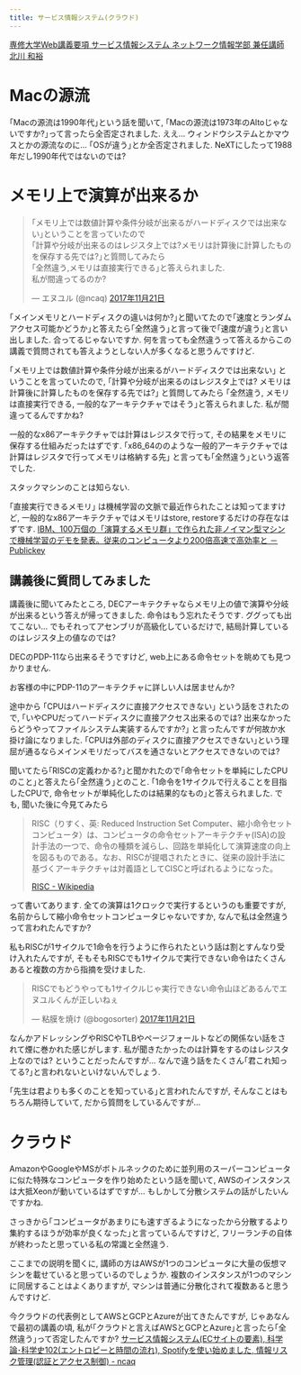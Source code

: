 ```yaml
---
title: サービス情報システム(クラウド)
---
```


[専修大学Web講義要項 サービス情報システム ネットワーク情報学部 兼任講師 北川 和裕](http://syllabus.acc.senshu-u.ac.jp/syllabus/syllabus/search/SyllabusInfo.do?nendo=2017&kogikey=33154&setti=1)

# Macの源流

｢Macの源流は1990年代｣という話を聞いて,
｢Macの源流は1973年のAltoじゃないですか?｣って言ったら全否定されました.
ええ…
ウィンドウシステムとかマウスとかの源流なのに…
｢OSが違う｣とか全否定されました.
NeXTにしたって1988年だし1990年代ではないのでは?

# メモリ上で演算が出来るか

<blockquote class="twitter-tweet" data-lang="ja"><p lang="ja" dir="ltr">｢メモリ上では数値計算や条件分岐が出来るがハードディスクでは出来ない｣ということを言っていたので<br />｢計算や分岐が出来るのはレジスタ上では?メモリは計算後に計算したものを保存する先では?｣と質問してみたら<br />｢全然違う,メモリは直接実行できる｣と答えられました.<br />私が間違ってるのか?</p>&mdash; エヌユル (@ncaq) <a href="https://twitter.com/ncaq/status/932769682494431232?ref_src=twsrc%5Etfw">2017年11月21日</a></blockquote>

｢メインメモリとハードディスクの違いは何か?｣と聞いてたので｢速度とランダムアクセス可能かどうか｣と答えたら｢全然違う｣と言って後で｢速度が違う｣と言い出しました.
合ってるじゃないですか.
何を言っても全然違うって答えるからこの講義で質問されても答えようとしない人が多くなると思うんですけど.

｢メモリ上では数値計算や条件分岐が出来るがハードディスクでは出来ない｣
ということを言っていたので,
｢計算や分岐が出来るのはレジスタ上では?
メモリは計算後に計算したものを保存する先では?｣
と質問してみたら
｢全然違う,
メモリは直接実行できる,
一般的なアーキテクチャではそう｣と答えられました.
私が間違ってるんですかね?

一般的なx86アーキテクチャでは計算はレジスタで行って, その結果をメモリに保存する仕組みだったはずです.
｢x86_64ののような一般的アーキテクチャでは計算はレジスタで行ってメモリは格納する先｣
と言っても｢全然違う｣という返答でした.

スタックマシンのことは知らない.

｢直接実行できるメモリ｣
は機械学習の文脈で最近作られたことは知ってますけど,
一般的なx86アーキテクチャではメモリはstore, restoreするだけの存在なはずです.
[IBM、100万個の「演算するメモリ群」で作られた非ノイマン型マシンで機械学習のデモを発表。従来のコンピュータより200倍高速で高効率と － Publickey](http://www.publickey1.jp/blog/17/ibm100200.html)

## 講義後に質問してみました

講義後に聞いてみたところ,
DECアーキテクチャならメモリ上の値で演算や分岐が出来るという答えが帰ってきました.
命令はもう忘れたそうです.
ググっても出てこない…
でもそれってアセンブリが高級化しているだけで,
結局計算しているのはレジスタ上の値なのでは?

DECのPDP-11なら出来るそうですけど,
web上にある命令セットを眺めても見つかりません.

お客様の中にPDP-11のアーキテクチャに詳しい人は居ませんか?

途中から
｢CPUはハードディスクに直接アクセスできない｣
という話をされたので,
｢いやCPUだってハードディスクに直接アクセス出来るのでは?
出来なかったらどうやってファイルシステム実装するんですか?｣
と言ったんですが何故か水掛け論になりました.
｢CPUは外部のディスクに直接アクセスできない｣という理屈が通るならメインメモリだってバスを通さないとアクセスできないのでは?

聞いてたら｢RISCの定義わかる?｣と聞かれたので｢命令セットを単純にしたCPUのこと｣と答えたら｢全然違う｣とのこと.
｢1命令を1サイクルで行えることを目指したCPUで,
命令セットが単純化したのは結果的なもの｣と答えられました.
でも,
聞いた後に今見てみたら

> RISC（りすく、英: Reduced Instruction Set Computer、縮小命令セットコンピュータ）は、コンピュータの命令セットアーキテクチャ(ISA)の設計手法の一つで、命令の種類を減らし、回路を単純化して演算速度の向上を図るものである。なお、RISCが提唱されたときに、従来の設計手法に基づくアーキテクチャは対義語としてCISCと呼ばれるようになった。
>
> [RISC - Wikipedia](https://ja.wikipedia.org/wiki/RISC)

って書いてあります.
全ての演算は1クロックで実行するというのも重要ですが,
名前からして縮小命令セットコンピュータじゃないですか,
なんで私は全然違うって言われたんですか?

私もRISCが1サイクルで1命令を行うように作られたという話は割とすんなり受け入れたんですが,
そもそもRISCでも1サイクルで実行できない命令はたくさんあると複数の方から指摘を受けました.

<blockquote class="twitter-tweet" data-conversation="none" data-lang="ja"><p lang="ja" dir="ltr">RISCでもどうやっても1サイクルじゃ実行できない命令山ほどあるんでエヌユルくんが正しいねぇ</p>&mdash; 粘膜を焼け (@bogosorter) <a href="https://twitter.com/bogosorter/status/932797098004590592?ref_src=twsrc%5Etfw">2017年11月21日</a></blockquote>

なんかアドレッシングやRISCやTLBやページフォールトなどの関係ない話をされて煙に巻かれた感じがします.
私が聞きたかったのは計算をするのはレジスタ上なのでは?
ということだったんですが…
なんで違う話をたくさん｢君これ知ってる?｣と言われないといけないんでしょう.

｢先生は君よりも多くのことを知っている｣と言われたんですが,
そんなことはもちろん期待していて,
だから質問をしているんですが…

# クラウド

AmazonやGoogleやMSがボトルネックのために並列用のスーパーコンピュータに似た特殊なコンピュータを作り始めたという話を聞いて,
AWSのインスタンスは大抵Xeonが動いているはずですが…
もしかして分散システムの話がしたいんですかね.

さっきから｢コンピュータがあまりにも速すぎるようになったから分散するより集約するほうが効率が良くなった｣と言っているんですけど,
フリーランチの自体が終わったと思っている私の常識と全然違う.

ここまでの説明を聞くに,
講師の方はAWSが1つのコンピュータに大量の仮想マシンを載せていると思っているのでしょうか.
複数のインスタンスが1つのマシンに同居することはよくありますが,
マシンは普通に分散化されて複数あると思うんですけど.

今クラウドの代表例としてAWSとGCPとAzureが出てきたんですが,
じゃあなんで最初の講義の頃,
私が｢クラウドと言えばAWSとGCPとAzure｣と言ったら｢全然違う｣って否定したんですか?
[サービス情報システム(ECサイトの要素), 科学論･科学史102(エントロピーと時間の流れ), Spotifyを使い始めました, 情報リスク管理(認証とアクセス制御) - ncaq](https://www.ncaq.net/2017/10/31/)

